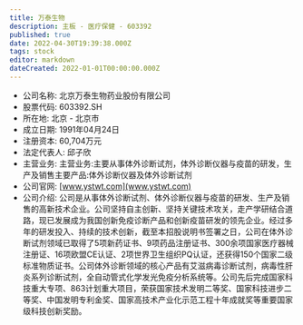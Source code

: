 ```yaml
---
title: 万泰生物
description: 主板 - 医疗保健 - 603392
published: true
date: 2022-04-30T19:39:38.000Z
tags: stock
editor: markdown
dateCreated: 2022-01-01T00:00:00.000Z
---
```


- 公司名称: 北京万泰生物药业股份有限公司
- 股票代码: 603392.SH
- 所在地: 北京 - 北京市
- 成立日期: 1991年04月24日
- 注册资本: 60,704万元
- 法定代表人: 邱子欣
- 主营业务: 主营业务:主要从事体外诊断试剂，体外诊断仪器与疫苗的研发，生产及销售主要产品:体外诊断仪器及体外诊断试剂
- 公司官网: [www.ystwt.com](www.ystwt.com)
- 公司介绍: 公司是从事体外诊断试剂、体外诊断仪器与疫苗的研发、生产及销售的高新技术企业。公司坚持自主创新、坚持关键技术攻关，走产学研结合道路，现已发展成为我国创新免疫诊断产品和创新疫苗研发的领先企业。经过多年的研发投入、持续的技术创新，截至本招股说明书签署之日，公司在体外诊断试剂领域已取得了5项新药证书、9项药品注册证书、300余项国家医疗器械注册证、16项欧盟CE认证、2项世界卫生组织PQ认证，还获得150个国家二级标准物质证书。公司体外诊断领域的核心产品有艾滋病毒诊断试剂，病毒性肝炎系列诊断试剂，全自动管式化学发光免疫分析系统等。公司先后完成国家科技重大专项、863计划重大项目，荣获国家技术发明二等奖、国家科技进步二等奖、中国发明专利金奖、国家高技术产业化示范工程十年成就奖等重要国家级科技创新奖励。


